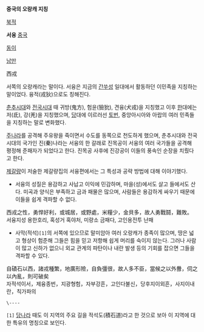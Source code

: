 **중국의 오랑캐 지칭**

[북적](%EB%B6%81%EC%A0%81.md)

**서융**
[중국](%EC%A4%91%EA%B5%AD.md)

[동이](%EB%8F%99%EC%9D%B4.md)

[남만](%EB%82%A8%EB%A7%8C.md)

  
西戎

서쪽의 오랑캐라는 말이다. 서융은 지금의 [간쑤성](%EA%B0%84%EC%91%A4%EC%84%B1.md) 일대에서 활동하던 이민족을
지칭하는 말이었다. 융적(戎狄)으로도 칭해진다.

[춘추시대](%EC%B6%98%EC%B6%94%EC%8B%9C%EB%8C%80.md)와
[전국시대](%EC%A0%84%EA%B5%AD%EC%8B%9C%EB%8C%80%28%EC%A4%91%EA%B5%AD%29.md) 때
귀방(鬼方), 험윤(獫狁), 견융(犬戎)을 지칭했고 이후 [한](%ED%95%9C.md)대에는 저(氐), 강(羌)을 지칭했으며,
[당](%EB%8B%B9.md)대에 이르러선 [토번](%ED%86%A0%EB%B2%88.md), 중앙아시아와 아랍의 여러 민족들을
지칭하는 말로 변화했다.

[주나라](%EC%A3%BC%EB%82%98%EB%9D%BC.md)를 공격해 주유왕을 죽이면서 수도를 동쪽으로 천도하게 했으며,
춘추시대와 전국시대의 국가인 진(秦)나라는 서융의 한 갈래로 진목공이 서융의 여러 국가들을 공격해 평정해 준패자가 되었다고 한다. 진목공
사후에 진강공이 이들의 풍속인 순장을 치뤘다고 한다.

[제갈량](%EC%A0%9C%EA%B0%88%EB%9F%89.md)이 저술한 제갈량집의 서융편에서는 그 특성과 공략 방법에 대해
이야기했다.

  * 서융의 성질은 용감하고 사납고 이익에 민감하며, 마을(성)에서도 살고 들에서도 산다. 미곡과 양식은 부족하고 금과 패물은 많으며, 사람들은 용감하게 싸우기 때문에 이들을 쉽게 격파할 수 없다.  

西戎之性，勇悍好利，或城居，或野處，米糧少，金貝多，故人勇戰鬪，難敗。  
서융지성 용한호리, 혹성거 혹야처, 미량소 금패다, 고인용전투 난패

  * 사막(적석)`[1]`의 서쪽에 있으므로 말미암아 여러 오랑캐가 종족이 많으며, 땅은 넓고 형상이 험준해 그들은 힘을 믿고 저항해 쉽게 머리를 숙이지 않는다. 그러나 사람이 많고 신하가 없으니 외교 관계의 파탄이나 내란 발생 등의 기회를 잡으면 그들을 격파할 수 있다.  

自磧石以西，諸戎種繁，地廣形險，自負彊很，故人多不臣，當候之以外釁，伺之以內亂，則可破矣  
자적석이서，제융종번，지광형험，자부강흔，고인다불신，당후지이외흔，사지이내란，칙가파의

`\----`

`[1]` [당나라](%EB%8B%B9%EB%82%98%EB%9D%BC.md) 때도 이 지역의 주요 길을 적석도(積石道)라고 한 것으로
보아 이 지역에 대한 특유의 명칭으로 보인다.

